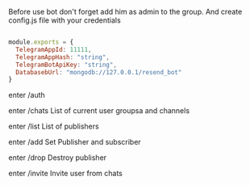 Before use bot don't forget add him as admin to the group.
And create config.js file with your credentials
```js

module.exports = {
  TelegramAppId: 11111,
  TelegramAppHash: "string",
  TelegramBotApiKey: "string",
  DatabasebUrl: "mongodb://127.0.0.1/resend_bot"
}

```
enter /auth

enter /chats
List of current user groupsa and channels

enter /list
List of publishers

enter /add
Set Publisher and subscriber

enter /drop
Destroy publisher

enter /invite
Invite user from chats